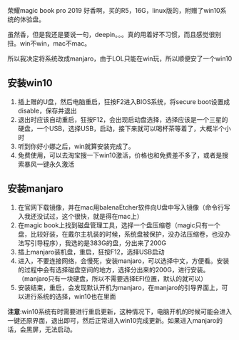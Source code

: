 荣耀magic book pro 2019 好香啊，买的R5，16G，linux版的，附赠了win10系统的体验盘。

虽然香，但是我还是要说一句，deepin。。。真的用着好不习惯，而且感觉很别扭。win不win，mac不mac。

所以我决定将系统改成manjaro，由于LOL只能在win玩，所以顺便安了一个win10

<!-- more -->
## 安装win10
1. 插上赠的U盘，然后电脑重启，狂按F2进入BIOS系统，将secure boot设置成disable，保存并退出
2. 退出时应该自动重启，狂按F12，会出现启动盘选择，选择应该是一个三星的硬盘，一个USB，选择USB，启动，接下来就可以喝杯茶等着了，大概半个小时
3. 听到你好小娜之后，win就算安装完成了。
4. 免费使用，可以去淘宝搜一下win10激活，价格也和免费差不多了，或者是搜索暴风一键永久激活

## 安装manjaro
1. 在官网下载镜像，并在mac用balenaEtcher软件向U盘中写入镜像（命令行写入我还没试过，这个很快，就是得在mac上）
2. 在magic book上找到磁盘管理工具，选择一个盘压缩卷（magic只有一个盘，比较好装，在戴尔主机装的时候，系统盘被保护，没办法压缩卷，也没办法写引导程序），我选的是383G的盘，分出来了200G
3. 插上manjaro装机盘，重启，狂按F12，选择USB启动
4. 进入，不要连接网络，会慢死，安装manjaro，可以选择中文，方便看。安装的过程中会有选择磁盘空间的地方，选择分出来的200G，进行安装。（manjaro只有一块硬盘，所以不需要选择EFI位置，默认的就可以）
5. 安装结束，重启，会发现默认开机为manjaro，在manjaro的引导界面上，可以进行系统的选择，win10也在里面


**注意**:win10系统有时需要进行重启更新，这种情况下，电脑开机的时候可能会进入一键还原界面，退出即可，然后正常进入win10完成更新。如果进入manjaro的话，会黑屏，无法启动。